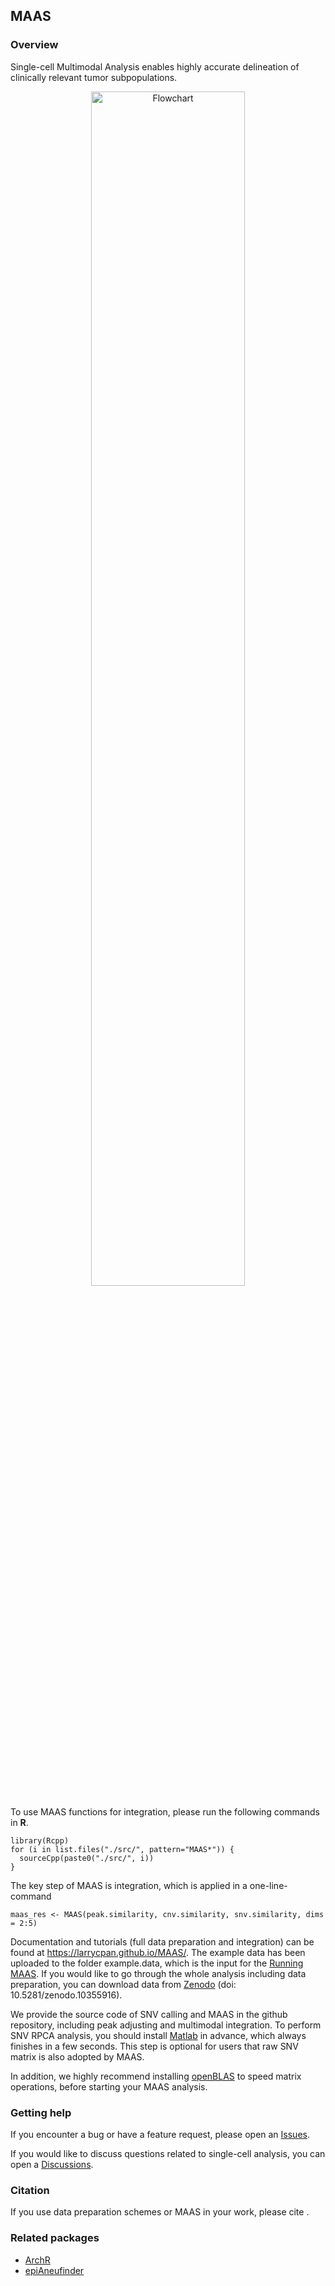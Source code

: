 ## MAAS
### Overview
Single-cell Multimodal Analysis enables highly accurate delineation of clinically relevant tumor subpopulations.

<p align="center">



<img src="http://bioinfo.szbl.ac.cn/share/MAAS_data/Figure 1.png" alt="Flowchart" style="width: 70%">

<p align="center">

To use MAAS functions for integration, please run the following commands in __R__.
```
library(Rcpp)
for (i in list.files("./src/", pattern="MAAS*")) {
  sourceCpp(paste0("./src/", i))
}
```

The key step of MAAS is integration, which is applied in a one-line-command
```
maas_res <- MAAS(peak.similarity, cnv.similarity, snv.similarity, dims = 2:5)
```
Documentation and tutorials (full data preparation and integration) can be found at <https://larrycpan.github.io/MAAS/>. The example data has been uploaded to the folder example.data, which is the input for the [Running MAAS](https://larrycpan.github.io/MAAS/6.MAAS.html). If you would like to go through the whole analysis including data preparation, you can download data from [Zenodo](https://zenodo.org/) (doi: 10.5281/zenodo.10355916).

We provide the source code of SNV calling and MAAS in the github repository, including peak adjusting and multimodal integration.
To perform SNV RPCA analysis, you should install [Matlab](https://www.mathworks.com/products/matlab.html) in advance, which always finishes in a few seconds. 
This step is optional for users that raw SNV matrix is also adopted by MAAS.

In addition, we highly recommend installing [openBLAS](https://github.com/OpenMathLib/OpenBLAS) to speed matrix operations, before starting your MAAS analysis.

### Getting help

If you encounter a bug or have a feature request, please open an [Issues](https://github.com/Larrycpan/MAAS/issues).

If you would like to discuss questions related to single-cell analysis,
you can open a [Discussions](https://github.com/Larrycpan/MAAS/discussions).

### Citation

If you use data preparation schemes or MAAS in your work, please cite <xxx>.

### Related packages
-   [ArchR](https://www.archrproject.com/)
-   [epiAneufinder](https://github.com/colomemaria/epiAneufinder)
